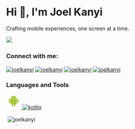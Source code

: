 # Hi 👋, I'm Joel Kanyi
Crafting mobile experiences, one screen at a time.

![](https://github-profile-trophy.vercel.app/?username=joelkanyi)

### Connect with me:

<p align="left">
<a href="https://twitter.com/_joelkanyi" target="blank"><img align="center" src="https://cdn.jsdelivr.net/npm/simple-icons@3.0.1/icons/twitter.svg" alt="joelkanyi" height="30" width="40" /></a>
<a href="https://linkedin.com/in/joelkanyi" target="blank"><img align="center" src="https://cdn.jsdelivr.net/npm/simple-icons@3.0.1/icons/linkedin.svg" alt="joelkanyi" height="30" width="40" /></a>
<a href="https://stackoverflow.com/users/joelkanyi" target="blank"><img align="center" src="https://cdn.jsdelivr.net/npm/simple-icons@3.0.1/icons/stackoverflow.svg" alt="joelkanyi" height="30" width="40" /></a>
<a href="https://medium.com/joelkanyi" target="blank"><img align="center" src="https://cdn.jsdelivr.net/npm/simple-icons@3.0.1/icons/medium.svg" alt="joelkanyi" height="30" width="40" /></a>
</p>

### Languages and Tools
<p align="left"> <a href="https://developer.android.com" target="_blank"> <img src="https://raw.githubusercontent.com/devicons/devicon/master/icons/android/android-original-wordmark.svg" alt="android" width="40" height="40"/> </a> <a href="https://kotlinlang.org" target="_blank"> <img src="https://www.vectorlogo.zone/logos/kotlinlang/kotlinlang-icon.svg" alt="kotlin" width="40" height="40"/> </a> </p>

<p>&nbsp;<img align="center" src="https://github-readme-stats.vercel.app/api?username=joelkanyi&show_icons=true&locale=en" alt="joelkanyi" /></p>
